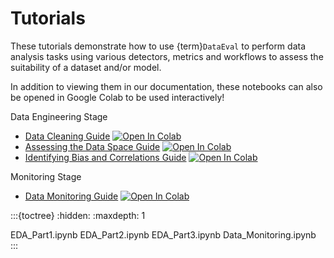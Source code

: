 # Tutorials

These tutorials demonstrate how to use {term}`DataEval` to perform data
analysis tasks using various detectors, metrics and workflows to assess
the suitability of a dataset and/or model.

In addition to viewing them in our documentation, these notebooks can also be
opened in Google Colab to be used interactively!

Data Engineering Stage

- [Data Cleaning Guide](EDA_Part1.ipynb) [![Open In Colab][colab-badge]][eda-colab]
- [Assessing the Data Space Guide](EDA_Part2.ipynb) [![Open In Colab][colab-badge]][dataspace-colab]
- [Identifying Bias and Correlations Guide](EDA_Part3.ipynb) [![Open In Colab][colab-badge]][bias-colab]

Monitoring Stage

- [Data Monitoring Guide](Data_Monitoring.ipynb) [![Open In Colab][colab-badge]][monitoring-colab]

:::{toctree}
:hidden:
:maxdepth: 1

EDA_Part1.ipynb
EDA_Part2.ipynb
EDA_Part3.ipynb
Data_Monitoring.ipynb
:::

[colab-badge]: https://colab.research.google.com/assets/colab-badge.svg
[eda-colab]: https://colab.research.google.com/github/aria-ml/dataeval/blob/v0.74.2/docs/tutorials/EDA_Part1.ipynb
[dataspace-colab]: https://colab.research.google.com/github/aria-ml/dataeval/blob/v0.74.2/docs/tutorials/EDA_Part2.ipynb
[bias-colab]: https://colab.research.google.com/github/aria-ml/dataeval/blob/v0.74.2/docs/tutorials/EDA_Part3.ipynb
[monitoring-colab]: https://colab.research.google.com/github/aria-ml/dataeval/blob/v0.74.2/docs/tutorials/Data_Monitoring.ipynb
